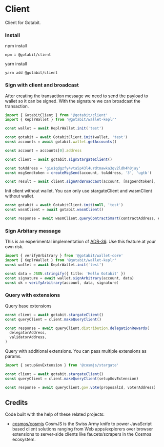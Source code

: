 # Client

Client for Gotabit.

### Install

npm install

```
npm i @gotabit/client
```

yarn install

```
yarn add @gotabit/client
```

### Sign with client and broadcast

After creating the transaction message we need to send the payload to wallet so it can be signed. With the signature we can broadcast the transaction.

```ts
import { GotabitClient } from '@gotabit/client'
import { KeplrWallet } from '@gotabit/wallet-keplr'

const wallet = await KeplrWallet.init('test')

const gotabit = await GotabitClient.init(wallet, 'test')
const accounts = await gotabit.wallet.getAccounts()

const account = accounts[0].address

const client = await gotabit.signStargateClient()

const toAddress = 'gio1qdgzfy4vta5p43l4urdtmawka3qv2ldh4h0jay'
const msgSendtoken = createMsgSend(account, toAddress, '3', 'ugtb')

const result = await client.signAndBroadcast(account, [msgSendtoken], 'auto')
```

Init client without wallet. You can only use stargateClient and wasmClient without wallet.

```ts
const gotabit = await GotabitClient.init(null, 'test')
const wasmClient = await gotabit.wasmClient()

const response = await wasmClient.queryContractSmart(contractAddress, queryMsg)
```

### Sign Arbitary message

This is an experimental implementation of [ADR-36](https://github.com/cosmos/cosmos-sdk/blob/main/docs/architecture/adr-036-arbitrary-signature.md). Use this feature at your own risk.

```ts
import { verifyArbitrary } from '@gotabit/wallet-core'
import { KeplrWallet } from '@gotabit/wallet-keplr'
const wallet = await KeplrWallet.init('test')

const data = JSON.stringify({ title: 'Hello Gotabit' })
const signature = await wallet.signArbitrary(account, data)
const ok = verifyArbitrary(account, data, signature)
```

### Query with extensions

Query base extensions

```ts
const client = await gotabit.stargateClient()
const queryClient = client.makeQueryClient()

const response = await queryClient.distribution.delegationRewards(
  delegatorAddress,
  validatorAddress,
)
```

Query with additional extensions. You can pass multiple extensions as params.

```ts
import { setupGovExtension } from '@cosmjs/stargate'

const client = await gotabit.stargateClient()
const queryClient = client.makeQueryClient(setupGovExtension)

const response = await queryClient.gov.vote(proposalId, voterAddress)
```

## Credits

Code built with the help of these related projects:

- [cosmos/cosmjs](https://github.com/cosmos/cosmjs) CosmJS is the Swiss Army knife to power JavaScript based client solutions ranging from Web apps/explorers over browser extensions to server-side clients like faucets/scrapers in the Cosmos ecosystem.
